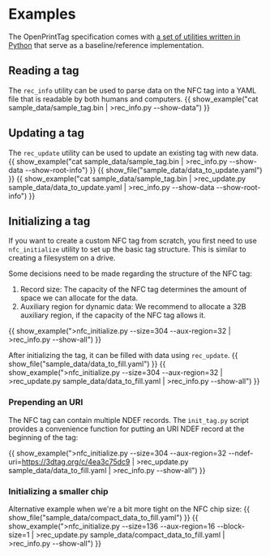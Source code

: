 # Examples
The OpenPrintTag specification comes with [a set of utilities written in Python]({{repo}}/tree/main/utils) that serve as a baseline/reference implementation.

## Reading a tag
The `rec_info` utility can be used to parse data on the NFC tag into a YAML file that is readable by both humans and computers.
{{ show_example("cat sample_data/sample_tag.bin | >rec_info.py --show-data") }}

## Updating a tag
The `rec_update` utility can be used to update an existing tag with new data.
{{ show_example("cat sample_data/sample_tag.bin | >rec_info.py --show-data --show-root-info") }}
{{ show_file("sample_data/data_to_update.yaml") }}
{{ show_example("cat sample_data/sample_tag.bin | >rec_update.py sample_data/data_to_update.yaml | >rec_info.py --show-data --show-root-info") }}

## Initializing a tag
If you want to create a custom NFC tag from scratch, you first need to use `nfc_initialize` utility to set up the basic tag structure. This is similar to creating a filesystem on a drive.

Some decisions need to be made regarding the structure of the NFC tag:
1. Record size: The capacity of the NFC tag determines the amount of space we can allocate for the data.
2. Auxiliary region for dynamic data: We recommend to allocate a 32B auxiliary region, if the capacity of the NFC tag allows it.

{{ show_example(">nfc_initialize.py --size=304 --aux-region=32 | >rec_info.py --show-all") }}

After initializing the tag, it can be filled with data using `rec_update`.
{{ show_file("sample_data/data_to_fill.yaml") }}
{{ show_example(">nfc_initialize.py --size=304 --aux-region=32 | >rec_update.py sample_data/data_to_fill.yaml | >rec_info.py --show-all") }}

### Prepending an URI

The NFC tag can contain multiple NDEF records. The `init_tag.py` script provides a convenience function for putting an URI NDEF record at the beginning of the tag:

{{ show_example(">nfc_initialize.py --size=304 --aux-region=32 --ndef-uri=https://3dtag.org/c/4ea3c75dc9 | >rec_update.py sample_data/data_to_fill.yaml | >rec_info.py --show-all") }}

### Initializing a smaller chip

Alternative example when we're a bit more tight on the NFC chip size:
{{ show_file("sample_data/compact_data_to_fill.yaml") }}
{{ show_example(">nfc_initialize.py --size=136 --aux-region=16 --block-size=1 | >rec_update.py sample_data/compact_data_to_fill.yaml | >rec_info.py --show-all") }}
